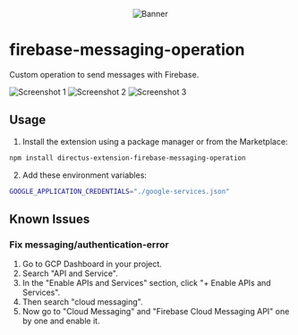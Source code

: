 <p align="center"><img alt="Banner" src="https://raw.githubusercontent.com/nerkarso/directus-extensions/master/.github/banner.png"></p>

# firebase-messaging-operation

Custom operation to send messages with Firebase.

![Screenshot 1](https://raw.githubusercontent.com/nerkarso/directus-extensions/master/operations/firebase-messaging/.screenshots/01.jpeg)
![Screenshot 2](https://raw.githubusercontent.com/nerkarso/directus-extensions/master/operations/firebase-messaging/.screenshots/02.jpeg)
![Screenshot 3](https://raw.githubusercontent.com/nerkarso/directus-extensions/master/operations/firebase-messaging/.screenshots/03.jpeg)

## Usage

1. Install the extension using a package manager or from the Marketplace:

```sh
npm install directus-extension-firebase-messaging-operation
```

2. Add these environment variables:

```sh
GOOGLE_APPLICATION_CREDENTIALS="./google-services.json"
```

## Known Issues

### Fix messaging/authentication-error

1. Go to GCP Dashboard in your project.
2. Search "API and Service".
3. In the "Enable APIs and Services" section, click "+ Enable APIs and Services".
4. Then search "cloud messaging".
6. Now go to "Cloud Messaging" and "Firebase Cloud Messaging API" one by one and enable it.
